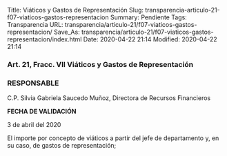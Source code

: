 Title: Viáticos y Gastos de Representación
Slug: transparencia-articulo-21-f07-viaticos-gastos-representacion
Summary: Pendiente
Tags: Transparencia
URL: transparencia/articulo-21/f07-viaticos-gastos-representacion/
Save_As: transparencia/articulo-21/f07-viaticos-gastos-representacion/index.html
Date: 2020-04-22 21:14
Modified: 2020-04-22 21:14



### Art. 21, Fracc. VII Viáticos y Gastos de Representación

### RESPONSABLE

C.P. Silvia Gabriela Saucedo Muñoz, Directora de Recursos Financieros

**FECHA DE VALIDACIÓN**

3 de abril del 2020

El importe por concepto de viáticos a partir del jefe de departamento y, en su caso, de gastos de representación;


